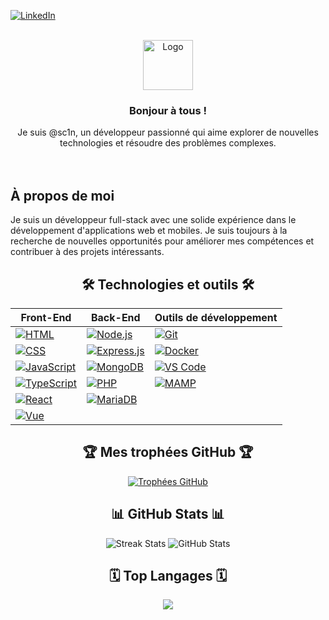 
[![LinkedIn][linkedin-shield]][linkedin-url]


[linkedin-shield]: https://img.shields.io/badge/LinkedIn-Connect-blue?style=for-the-badge&logo=linkedin
[linkedin-url]: https://www.linkedin.com/in/votre-profile




<!-- PROJECT LOGO -->
<br />
<div align="center">
  <a href="https://github.com/othneildrew/Best-README-Template">
    <img src="images/logo.png" alt="Logo" width="80" height="80">
  </a>

  <h3 align="center">Bonjour à tous !</h3>

  <p align="center">
   Je suis @sc1n, un développeur passionné qui aime explorer de nouvelles technologies et résoudre des problèmes complexes.
    <br />
    <br />
    <br />

  </p>
</div>

## À propos de moi

Je suis un développeur full-stack avec une solide expérience dans le développement d'applications web et mobiles. Je suis toujours à la recherche de nouvelles opportunités pour améliorer mes compétences et contribuer à des projets intéressants.

<h2 align="center">🛠️ Technologies et outils 🛠️</h2>

<div align="center">

| Front-End                          | Back-End                          | Outils de développement            |
| ----------------------------------- | ---------------------------------- | ---------------------------------- |
| [![HTML][html-badge]][html-url]     | [![Node.js][nodejs-badge]][nodejs-url] | [![Git][git-badge]][git-url]       |
| [![CSS][css-badge]][css-url]       | [![Express.js][expressjs-badge]][expressjs-url] | [![Docker][docker-badge]][docker-url] |
| [![JavaScript][js-badge]][js-url]  | [![MongoDB][mongodb-badge]][mongodb-url] | [![VS Code][vscode-badge]][vscode-url] |
| [![TypeScript][typescript-badge]][typescript-url] | [![PHP][php-badge]][php-url]     | [![MAMP][mamp-badge]][mamp-url] |
| [![React][react-badge]][react-url]  | [![MariaDB][mariadb-badge]][mariadb-url] |  |
| [![Vue][vue-badge]][vue-url]        |                                    |                                    |

</div>

<!-- Badges -->
[html-badge]: https://img.shields.io/badge/HTML-E34F26?style=for-the-badge&logo=html5&logoColor=white
[html-url]: https://developer.mozilla.org/en-US/docs/Web/HTML

[css-badge]: https://img.shields.io/badge/CSS-1572B6?style=for-the-badge&logo=css3&logoColor=white
[css-url]: https://developer.mozilla.org/en-US/docs/Web/CSS

[js-badge]: https://img.shields.io/badge/JavaScript-F7DF1E?style=for-the-badge&logo=javascript&logoColor=black
[js-url]: https://developer.mozilla.org/en-US/docs/Web/JavaScript

[typescript-badge]: https://img.shields.io/badge/TypeScript-3178C6?style=for-the-badge&logo=typescript&logoColor=white
[typescript-url]: https://www.typescriptlang.org/

[react-badge]: https://img.shields.io/badge/React-61DAFB?style=for-the-badge&logo=react&logoColor=black
[react-url]: https://reactjs.org/

[vue-badge]: https://img.shields.io/badge/Vue.js-4FC08D?style=for-the-badge&logo=vue.js&logoColor=white
[vue-url]: https://vuejs.org/

[nodejs-badge]: https://img.shields.io/badge/Node.js-339933?style=for-the-badge&logo=node.js&logoColor=white
[nodejs-url]: https://nodejs.org/

[expressjs-badge]: https://img.shields.io/badge/Express.js-000000?style=for-the-badge&logo=express&logoColor=white
[expressjs-url]: https://expressjs.com/

[mongodb-badge]: https://img.shields.io/badge/MongoDB-47A248?style=for-the-badge&logo=mongodb&logoColor=white
[mongodb-url]: https://www.mongodb.com/

[git-badge]: https://img.shields.io/badge/Git-F05032?style=for-the-badge&logo=git&logoColor=white
[git-url]: https://git-scm.com/

[docker-badge]: https://img.shields.io/badge/Docker-2496ED?style=for-the-badge&logo=docker&logoColor=white
[docker-url]: https://www.docker.com/

[vscode-badge]: https://img.shields.io/badge/VS%20Code-007ACC?style=for-the-badge&logo=visualstudiocode&logoColor=white
[vscode-url]: https://code.visualstudio.com/

[python-badge]: https://img.shields.io/badge/Python-3776AB?style=for-the-badge&logo=python&logoColor=white
[python-url]: https://www.python.org/

[php-badge]: https://img.shields.io/badge/PHP-777BB4?style=for-the-badge&logo=php&logoColor=white
[php-url]: https://www.php.net/

[mariadb-badge]: https://img.shields.io/badge/MariaDB-003545?style=for-the-badge&logo=mariadb&logoColor=white
[mariadb-url]: https://mariadb.org/

[mamp-badge]: https://img.shields.io/badge/MAMP-F2C811?style=for-the-badge&logo=mamp&logoColor=white
[mamp-url]: https://www.mamp.info/en/





  <h2 align="center">🏆 Mes trophées GitHub 🏆</h2>

<p align="center">
  <a href="https://github.com/ryo-ma/github-profile-trophy">
    <img src="https://github-profile-trophy.vercel.app/?username=sc1n&theme=onedark&column=8&margin-w=15&margin-h=15" alt="Trophées GitHub">
  </a>
</p>


<h2 align="center">📊 GitHub Stats 📊</h2>

<p align="center">
  <img src="https://github-readme-streak-stats.herokuapp.com/?user=sc1n&theme=dracula" alt="Streak Stats" />
  <img src="https://github-readme-stats.vercel.app/api?username=sc1n&show_icons=true&theme=dracula" alt="GitHub Stats" />
</p>

<h2 align="center">🗓️ Top Langages 🗓️</h2>

<p align="center">
  <img src="https://github-readme-stats.vercel.app/api/top-langs/?username=sc1n&langs_count=8" />
</p>
